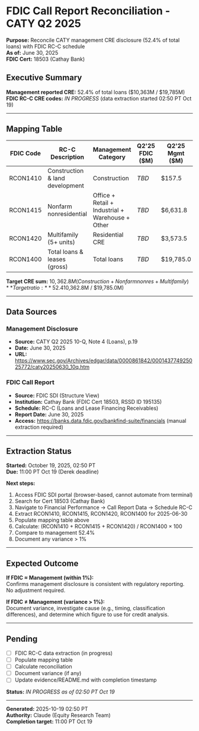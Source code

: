 # FDIC Call Report Reconciliation - CATY Q2 2025

**Purpose:** Reconcile CATY management CRE disclosure (52.4% of total loans) with FDIC RC-C schedule  
**As of:** June 30, 2025  
**FDIC Cert:** 18503 (Cathay Bank)

## Executive Summary

**Management reported CRE:** 52.4% of total loans ($10,363M / $19,785M)  
**FDIC RC-C CRE codes:** _IN PROGRESS_ (data extraction started 02:50 PT Oct 19)

---

## Mapping Table

| FDIC Code | RC-C Description | Management Category | Q2'25 FDIC ($M) | Q2'25 Mgmt ($M) | Delta | Notes |
|-----------|------------------|---------------------|-----------------|-----------------|-------|-------|
| RCON1410 | Construction & land development | Construction | _TBD_ | $157.5 | _TBD_ | Extracting from SDI |
| RCON1415 | Nonfarm nonresidential | Office + Retail + Industrial + Warehouse + Other | _TBD_ | $6,631.8 | _TBD_ | Core CRE bucket |
| RCON1420 | Multifamily (5+ units) | Residential CRE | _TBD_ | $3,573.5 | _TBD_ | Excludes 1-4 family |
| RCON1400 | Total loans & leases (gross) | Total loans | _TBD_ | $19,785.0 | _TBD_ | Denominator |

**Target CRE sum:** $10,362.8M (Construction + Nonfarm nonres + Multifamily)  
**Target ratio:** 52.4% ($10,362.8M / $19,785.0M)

---

## Data Sources

### Management Disclosure
- **Source:** CATY Q2 2025 10-Q, Note 4 (Loans), p.19
- **Date:** June 30, 2025
- **URL:** https://www.sec.gov/Archives/edgar/data/0000861842/000143774925025772/caty20250630_10q.htm

### FDIC Call Report
- **Source:** FDIC SDI (Structure View)
- **Institution:** Cathay Bank (FDIC Cert 18503, RSSD ID 195135)
- **Schedule:** RC-C (Loans and Lease Financing Receivables)
- **Report Date:** June 30, 2025
- **Access:** https://banks.data.fdic.gov/bankfind-suite/financials (manual extraction required)

---

## Extraction Status

**Started:** October 19, 2025, 02:50 PT  
**Due:** 11:00 PT Oct 19 (Derek deadline)

**Next steps:**
1. Access FDIC SDI portal (browser-based, cannot automate from terminal)
2. Search for Cert 18503 (Cathay Bank)
3. Navigate to Financial Performance → Call Report Data → Schedule RC-C
4. Extract RCON1410, RCON1415, RCON1420, RCON1400 for 2025-06-30
5. Populate mapping table above
6. Calculate: (RCON1410 + RCON1415 + RCON1420) / RCON1400 × 100
7. Compare to management 52.4%
8. Document any variance > 1%

---

## Expected Outcome

**If FDIC ≈ Management (within 1%):**  
Confirms management disclosure is consistent with regulatory reporting. No adjustment required.

**If FDIC ≠ Management (variance > 1%):**  
Document variance, investigate cause (e.g., timing, classification differences), and determine which figure to use for credit analysis.

---

## Pending

- [ ] FDIC RC-C data extraction (in progress)
- [ ] Populate mapping table
- [ ] Calculate reconciliation
- [ ] Document variance (if any)
- [ ] Update evidence/README.md with completion timestamp

**Status:** _IN PROGRESS as of 02:50 PT Oct 19_

---

**Generated:** 2025-10-19 02:50 PT  
**Authority:** Claude (Equity Research Team)  
**Completion target:** 11:00 PT Oct 19
